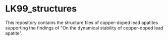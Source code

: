 # LK99_structures
This repository contains the structure files of copper-doped lead apatites supporting the findings of "On the dynamical stability of copper-doped lead apatite".
